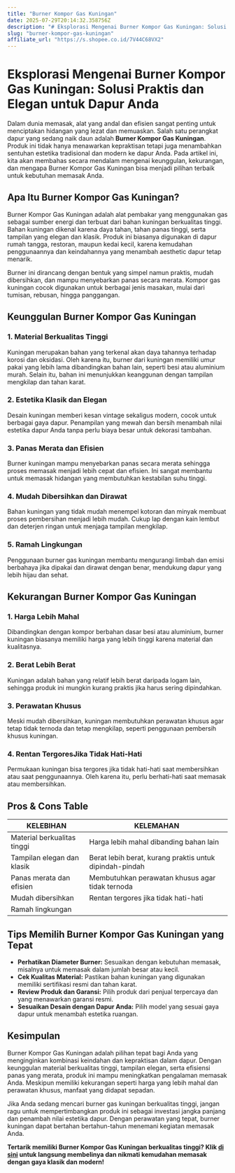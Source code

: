 ```yaml
---
title: "Burner Kompor Gas Kuningan"
date: 2025-07-29T20:14:32.358756Z
description: "# Eksplorasi Mengenai Burner Kompor Gas Kuningan: Solusi Praktis dan Elegan untuk Dapur Anda..."
slug: "burner-kompor-gas-kuningan"
affiliate_url: "https://s.shopee.co.id/7V44C68VX2"
---
```

# Eksplorasi Mengenai Burner Kompor Gas Kuningan: Solusi Praktis dan Elegan untuk Dapur Anda

Dalam dunia memasak, alat yang andal dan efisien sangat penting untuk menciptakan hidangan yang lezat dan memuaskan. Salah satu perangkat dapur yang sedang naik daun adalah **Burner Kompor Gas Kuningan**. Produk ini tidak hanya menawarkan kepraktisan tetapi juga menambahkan sentuhan estetika tradisional dan modern ke dapur Anda. Pada artikel ini, kita akan membahas secara mendalam mengenai keunggulan, kekurangan, dan mengapa Burner Kompor Gas Kuningan bisa menjadi pilihan terbaik untuk kebutuhan memasak Anda.

## Apa Itu Burner Kompor Gas Kuningan?

Burner Kompor Gas Kuningan adalah alat pembakar yang menggunakan gas sebagai sumber energi dan terbuat dari bahan kuningan berkualitas tinggi. Bahan kuningan dikenal karena daya tahan, tahan panas tinggi, serta tampilan yang elegan dan klasik. Produk ini biasanya digunakan di dapur rumah tangga, restoran, maupun kedai kecil, karena kemudahan penggunaannya dan keindahannya yang menambah aesthetic dapur tetap menarik.

Burner ini dirancang dengan bentuk yang simpel namun praktis, mudah dibersihkan, dan mampu menyebarkan panas secara merata. Kompor gas kuningan cocok digunakan untuk berbagai jenis masakan, mulai dari tumisan, rebusan, hingga panggangan.

## Keunggulan Burner Kompor Gas Kuningan

### 1. Material Berkualitas Tinggi

Kuningan merupakan bahan yang terkenal akan daya tahannya terhadap korosi dan oksidasi. Oleh karena itu, burner dari kuningan memiliki umur pakai yang lebih lama dibandingkan bahan lain, seperti besi atau aluminium murah. Selain itu, bahan ini menunjukkan keanggunan dengan tampilan mengkilap dan tahan karat.

### 2. Estetika Klasik dan Elegan

Desain kuningan memberi kesan vintage sekaligus modern, cocok untuk berbagai gaya dapur. Penampilan yang mewah dan bersih menambah nilai estetika dapur Anda tanpa perlu biaya besar untuk dekorasi tambahan.

### 3. Panas Merata dan Efisien

Burner kuningan mampu menyebarkan panas secara merata sehingga proses memasak menjadi lebih cepat dan efisien. Ini sangat membantu untuk memasak hidangan yang membutuhkan kestabilan suhu tinggi.

### 4. Mudah Dibersihkan dan Dirawat

Bahan kuningan yang tidak mudah menempel kotoran dan minyak membuat proses pembersihan menjadi lebih mudah. Cukup lap dengan kain lembut dan deterjen ringan untuk menjaga tampilan mengkilap.

### 5. Ramah Lingkungan

Penggunaan burner gas kuningan membantu mengurangi limbah dan emisi berbahaya jika dipakai dan dirawat dengan benar, mendukung dapur yang lebih hijau dan sehat.

## Kekurangan Burner Kompor Gas Kuningan

### 1. Harga Lebih Mahal

Dibandingkan dengan kompor berbahan dasar besi atau aluminium, burner kuningan biasanya memiliki harga yang lebih tinggi karena material dan kualitasnya.

### 2. Berat Lebih Berat

Kuningan adalah bahan yang relatif lebih berat daripada logam lain, sehingga produk ini mungkin kurang praktis jika harus sering dipindahkan.

### 3. Perawatan Khusus

Meski mudah dibersihkan, kuningan membutuhkan perawatan khusus agar tetap tidak ternoda dan tetap mengkilap, seperti penggunaan pembersih khusus kuningan.

### 4. Rentan TergoresJika Tidak Hati-Hati

Permukaan kuningan bisa tergores jika tidak hati-hati saat membersihkan atau saat penggunaannya. Oleh karena itu, perlu berhati-hati saat memasak atau membersihkan.

## Pros & Cons Table

|      KELEBIHAN       |                    KELEMAHAN                     |
|-------------------------|---------------------------------------------------|
| Material berkualitas tinggi | Harga lebih mahal dibanding bahan lain       |
| Tampilan elegan dan klasik| Berat lebih berat, kurang praktis untuk dipindah-pindah |
| Panas merata dan efisien | Membutuhkan perawatan khusus agar tidak ternoda |
| Mudah dibersihkan     | Rentan tergores jika tidak hati-hati            |
| Ramah lingkungan      |                                                   |

## Tips Memilih Burner Kompor Gas Kuningan yang Tepat

- **Perhatikan Diameter Burner:** Sesuaikan dengan kebutuhan memasak, misalnya untuk memasak dalam jumlah besar atau kecil.
- **Cek Kualitas Material:** Pastikan bahan kuningan yang digunakan memiliki sertifikasi resmi dan tahan karat.
- **Review Produk dan Garansi:** Pilih produk dari penjual terpercaya dan yang menawarkan garansi resmi.
- **Sesuaikan Desain dengan Dapur Anda:** Pilih model yang sesuai gaya dapur untuk menambah estetika ruangan.

## Kesimpulan

Burner Kompor Gas Kuningan adalah pilihan tepat bagi Anda yang menginginkan kombinasi keindahan dan kepraktisan dalam dapur. Dengan keunggulan material berkualitas tinggi, tampilan elegan, serta efisiensi panas yang merata, produk ini mampu meningkatkan pengalaman memasak Anda. Meskipun memiliki kekurangan seperti harga yang lebih mahal dan perawatan khusus, manfaat yang didapat sepadan.

Jika Anda sedang mencari burner gas kuningan berkualitas tinggi, jangan ragu untuk mempertimbangkan produk ini sebagai investasi jangka panjang dan penambah nilai estetika dapur. Dengan perawatan yang tepat, burner kuningan dapat bertahan bertahun-tahun menemani kegiatan memasak Anda.

**Tertarik memiliki Burner Kompor Gas Kuningan berkualitas tinggi? Klik [di sini](https://s.shopee.co.id/7V44C68VX2) untuk langsung membelinya dan nikmati kemudahan memasak dengan gaya klasik dan modern!**
